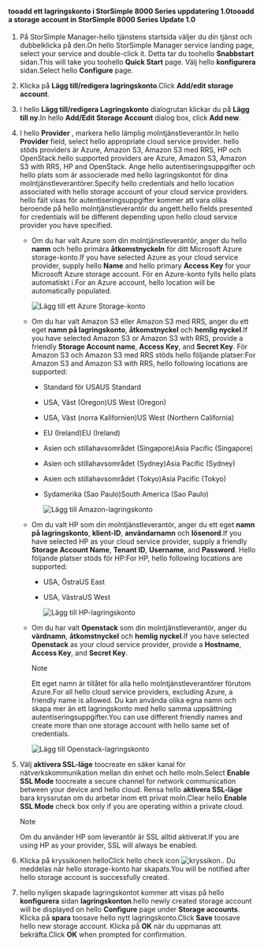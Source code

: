 <!--author=alkohli last changed: 9/17/15-->

#### <a name="tooadd-a-storage-account-in-storsimple-8000-series-update-10"></a><span data-ttu-id="50944-101">tooadd ett lagringskonto i StorSimple 8000 Series uppdatering 1.0</span><span class="sxs-lookup"><span data-stu-id="50944-101">tooadd a storage account in StorSimple 8000 Series Update 1.0</span></span>
1. <span data-ttu-id="50944-102">På StorSimple Manager-hello tjänstens startsida väljer du din tjänst och dubbelklicka på den.</span><span class="sxs-lookup"><span data-stu-id="50944-102">On hello StorSimple Manager service landing page, select your service and double-click it.</span></span> <span data-ttu-id="50944-103">Detta tar du toohello **Snabbstart** sidan.</span><span class="sxs-lookup"><span data-stu-id="50944-103">This will take you toohello **Quick Start** page.</span></span> <span data-ttu-id="50944-104">Välj hello **konfigurera** sidan.</span><span class="sxs-lookup"><span data-stu-id="50944-104">Select hello **Configure** page.</span></span>
2. <span data-ttu-id="50944-105">Klicka på **Lägg till/redigera lagringskonto**.</span><span class="sxs-lookup"><span data-stu-id="50944-105">Click **Add/edit storage account**.</span></span>
3. <span data-ttu-id="50944-106">I hello **Lägg till/redigera Lagringskonto** dialogrutan klickar du på **Lägg till ny**.</span><span class="sxs-lookup"><span data-stu-id="50944-106">In hello **Add/Edit Storage Account** dialog box, click **Add new**.</span></span>
4. <span data-ttu-id="50944-107">I hello **Provider** , markera hello lämplig molntjänstleverantör.</span><span class="sxs-lookup"><span data-stu-id="50944-107">In hello **Provider** field, select hello appropriate cloud service provider.</span></span> <span data-ttu-id="50944-108">hello stöds providers är Azure, Amazon S3, Amazon S3 med RRS, HP och OpenStack.</span><span class="sxs-lookup"><span data-stu-id="50944-108">hello supported providers are Azure, Amazon S3, Amazon S3 with RRS, HP and OpenStack.</span></span> <span data-ttu-id="50944-109">Ange hello autentiseringsuppgifter och hello plats som är associerade med hello lagringskontot för dina molntjänstleverantörer.</span><span class="sxs-lookup"><span data-stu-id="50944-109">Specify hello credentials and hello location associated with hello storage account of your cloud service providers.</span></span> <span data-ttu-id="50944-110">hello fält visas för autentiseringsuppgifter kommer att vara olika beroende på hello molntjänstleverantör du angett.</span><span class="sxs-lookup"><span data-stu-id="50944-110">hello fields presented for credentials will be different depending upon hello cloud service provider you have specified.</span></span> 
   
   * <span data-ttu-id="50944-111">Om du har valt Azure som din molntjänstleverantör, anger du hello **namn** och hello primära **åtkomstnyckeln** för ditt Microsoft Azure storage-konto.</span><span class="sxs-lookup"><span data-stu-id="50944-111">If you have selected Azure as your cloud service provider, supply hello **Name** and hello primary **Access Key** for your Microsoft Azure storage account.</span></span> <span data-ttu-id="50944-112">För en Azure-konto fylls hello plats automatiskt i.</span><span class="sxs-lookup"><span data-stu-id="50944-112">For an Azure account, hello location will be automatically populated.</span></span>
     
        ![Lägg till ett Azure Storage-konto](./media/storsimple-configure-new-storage-account-u1/AddAzureStorageaccount-include.png)
   * <span data-ttu-id="50944-114">Om du har valt Amazon S3 eller Amazon S3 med RRS, anger du ett eget **namn på lagringskonto**, **åtkomstnyckel** och **hemlig nyckel**.</span><span class="sxs-lookup"><span data-stu-id="50944-114">If you have selected Amazon S3 or Amazon S3 with RRS, provide a friendly **Storage Account name**, **Access Key**, and **Secret Key**.</span></span> <span data-ttu-id="50944-115">För Amazon S3 och Amazon S3 med RRS stöds hello följande platser:</span><span class="sxs-lookup"><span data-stu-id="50944-115">For Amazon S3 and Amazon S3 with RRS, hello following locations are supported:</span></span>
     
     * <span data-ttu-id="50944-116">Standard för USA</span><span class="sxs-lookup"><span data-stu-id="50944-116">US Standard</span></span>
     * <span data-ttu-id="50944-117">USA, Väst (Oregon)</span><span class="sxs-lookup"><span data-stu-id="50944-117">US West (Oregon)</span></span>
     * <span data-ttu-id="50944-118">USA, Väst (norra Kalifornien)</span><span class="sxs-lookup"><span data-stu-id="50944-118">US West (Northern California)</span></span>
     * <span data-ttu-id="50944-119">EU (Ireland)</span><span class="sxs-lookup"><span data-stu-id="50944-119">EU (Ireland)</span></span>
     * <span data-ttu-id="50944-120">Asien och stillahavsområdet (Singapore)</span><span class="sxs-lookup"><span data-stu-id="50944-120">Asia Pacific (Singapore)</span></span>
     * <span data-ttu-id="50944-121">Asien och stillahavsområdet (Sydney)</span><span class="sxs-lookup"><span data-stu-id="50944-121">Asia Pacific (Sydney)</span></span>
     * <span data-ttu-id="50944-122">Asien och stillahavsområdet (Tokyo)</span><span class="sxs-lookup"><span data-stu-id="50944-122">Asia Pacific (Tokyo)</span></span>
     * <span data-ttu-id="50944-123">Sydamerika (Sao Paulo)</span><span class="sxs-lookup"><span data-stu-id="50944-123">South America (Sao Paulo)</span></span>
       
       ![Lägg till Amazon-lagringskonto](./media/storsimple-configure-new-storage-account-u1/AddAmazonStorageaccount-include.png)
   * <span data-ttu-id="50944-125">Om du valt HP som din molntjänstleverantör, anger du ett eget **namn på lagringskonto**, **klient-ID**, **användarnamn** och **lösenord**.</span><span class="sxs-lookup"><span data-stu-id="50944-125">If you have selected HP as your cloud service provider, supply a friendly **Storage Account Name**, **Tenant ID**, **Username**, and **Password**.</span></span> <span data-ttu-id="50944-126">Hello följande platser stöds för HP:</span><span class="sxs-lookup"><span data-stu-id="50944-126">For HP, hello following locations are supported:</span></span>
     
     * <span data-ttu-id="50944-127">USA, Östra</span><span class="sxs-lookup"><span data-stu-id="50944-127">US East</span></span>
     * <span data-ttu-id="50944-128">USA, Västra</span><span class="sxs-lookup"><span data-stu-id="50944-128">US West</span></span>
       
       ![Lägg till HP-lagringskonto](./media/storsimple-configure-new-storage-account-u1/AddHPStorageaccount-include.png)
   * <span data-ttu-id="50944-130">Om du har valt **Openstack** som din molntjänstleverantör, anger du **värdnamn**, **åtkomstnyckel** och **hemlig nyckel**.</span><span class="sxs-lookup"><span data-stu-id="50944-130">If you have selected **Openstack** as your cloud service provider, provide a **Hostname**, **Access Key**, and **Secret Key**.</span></span>
     
     > [!NOTE]
     > <span data-ttu-id="50944-131">Ett eget namn är tillåtet för alla hello molntjänstleverantörer förutom Azure.</span><span class="sxs-lookup"><span data-stu-id="50944-131">For all hello cloud service providers, excluding Azure, a friendly name is allowed.</span></span> <span data-ttu-id="50944-132">Du kan använda olika egna namn och skapa mer än ett lagringskonto med hello samma uppsättning autentiseringsuppgifter.</span><span class="sxs-lookup"><span data-stu-id="50944-132">You can use different friendly names and create more than one storage account with hello same set of credentials.</span></span>
     > 
     > 
     
        ![Lägg till Openstack-lagringskonto](./media/storsimple-configure-new-storage-account-u1/AddOpenstackStorageaccount-include.png)
5. <span data-ttu-id="50944-134">Välj **aktivera SSL-läge** toocreate en säker kanal för nätverkskommunikation mellan din enhet och hello moln.</span><span class="sxs-lookup"><span data-stu-id="50944-134">Select **Enable SSL Mode** toocreate a secure channel for network communication between your device and hello cloud.</span></span> <span data-ttu-id="50944-135">Rensa hello **aktivera SSL-läge** bara kryssrutan om du arbetar inom ett privat moln.</span><span class="sxs-lookup"><span data-stu-id="50944-135">Clear hello **Enable SSL Mode** check box only if you are operating within a private cloud.</span></span>
   
   > [!NOTE]
   > <span data-ttu-id="50944-136">Om du använder HP som leverantör är SSL alltid aktiverat.</span><span class="sxs-lookup"><span data-stu-id="50944-136">If you are using HP as your provider, SSL will always be enabled.</span></span>
   > 
   > 
6. <span data-ttu-id="50944-137">Klicka på kryssikonen hello</span><span class="sxs-lookup"><span data-stu-id="50944-137">Click hello check icon</span></span> ![kryssikon](./media/storsimple-configure-new-storage-account/HCS_CheckIcon-include.png)<span data-ttu-id="50944-139">.</span><span class="sxs-lookup"><span data-stu-id="50944-139">.</span></span> <span data-ttu-id="50944-140">Du meddelas när hello storage-konto har skapats.</span><span class="sxs-lookup"><span data-stu-id="50944-140">You will be notified after hello storage account is successfully created.</span></span>
7. <span data-ttu-id="50944-141">hello nyligen skapade lagringskontot kommer att visas på hello **konfigurera** sidan **lagringskonton**.</span><span class="sxs-lookup"><span data-stu-id="50944-141">hello newly created storage account will be displayed on hello **Configure** page under **Storage accounts**.</span></span> <span data-ttu-id="50944-142">Klicka på **spara** toosave hello nytt lagringskonto.</span><span class="sxs-lookup"><span data-stu-id="50944-142">Click **Save** toosave hello new storage account.</span></span> <span data-ttu-id="50944-143">Klicka på **OK** när du uppmanas att bekräfta.</span><span class="sxs-lookup"><span data-stu-id="50944-143">Click **OK** when prompted for confirmation.</span></span>

